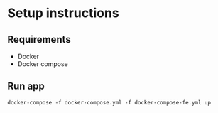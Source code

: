 # Setup instructions

## Requirements

* Docker
* Docker compose

## Run app

`docker-compose -f docker-compose.yml -f docker-compose-fe.yml up`
